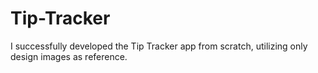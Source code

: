 # Tip-Tracker
I successfully developed the Tip Tracker app from scratch, utilizing only design images as reference.
